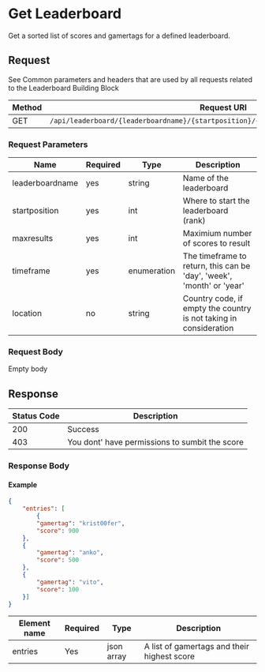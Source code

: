 # Get Leaderboard

Get a sorted list of scores and gamertags for a defined leaderboard.

## Request

See Common parameters and headers that are used by all requests related to the Leaderboard Building Block

Method  | Request URI
------- | -----------
GET     | `/api/leaderboard/{leaderboardname}/{startposition}/{maxresults}/{timeframe}/{location}`

### Request Parameters

Name        | Required |   Type   | Description
------------|----------|----------|------------
leaderboardname|yes|string|Name of the leaderboard
startposition|yes|int|Where to start the leaderboard (rank)
maxresults|yes|int|Maximium number of scores to result
timeframe|yes|enumeration|The timeframe to return, this can be 'day', 'week', 'month' or 'year'
location|no|string|Country code, if empty the country is not taking in consideration

### Request Body

Empty body

## Response

| Status Code | Description |
|-------------|-------------|
|200|Success|
|403|You dont' have permissions to sumbit the score|

### Response Body

#### Example

```json
{
    "entries": [
        {
        "gamertag": "krist00fer",
        "score": 900    
    },
    {
        "gamertag": "anko",
        "score": 500    
    },
    {
        "gamertag": "vito",
        "score": 100    
    }]
}
```

Element name        | Required  | Type       | Description
------------------- | --------- | ---------- | -----------
entries         | Yes       | json array | A list of gamertags and their highest score
